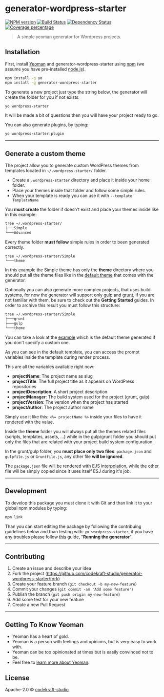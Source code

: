 # generator-wordpress-starter 
[![NPM version][npm-image]][npm-url] [![Build Status][travis-image]][travis-url] [![Dependency Status][daviddm-image]][daviddm-url] [![Coverage percentage][coveralls-image]][coveralls-url]
> A simple yeoman generator for Wordpress projects.

## Installation

First, install [Yeoman](http://yeoman.io) and generator-wordpress-starter using [npm](https://www.npmjs.com/) (we assume you have pre-installed [node.js](https://nodejs.org/)).

```bash
npm install -g yo
npm install -g generator-wordpress-starter
```

To generate a new project just type the string below, the generator will create the folder for you if not exists:

```bash
yo wordpress-starter
```

It will be made a bit of questions then you will have your project ready to go.

You can also generate plugins, by typing:
```bash
yo wordpress-starter:plugin
```

---

## Generate a custom theme

The project allow you to generate custom WordPress themes from templates located in 	`~/.wordpress-starter/` folder.

+ Create a `.wordpress-starter` directory and place it inside your home folder.
+ Place your themes inside that folder and follow some simple rules.
+ When your template is ready you can use it with `--template TemplateName`



You **must create** the folder if doesn't exist and place your themes inside like in this example:

```bash
tree ~/.wordpress-starter/
├───Simple
└───Advanced
```

Every theme folder __must follow__ simple rules in order to been generated correctly.
```bash
tree ~/.wordpress-starter/Simple
└───theme
```
In this example the Simple theme has only the __theme__ directory where you should put all the theme files like in the [default theme](https://github.com/codekraft-studio/generator-wordpress-starter/tree/master/generators/app/templates/theme) that comes with the generator.

Optionally you can also generate more complex projects, that uses build systems, for now the generator will support only [gulp](http://gulpjs.com/) and [grunt](https://gruntjs.com/), if you are not familiar with them, be sure to check out the __Getting Started__ guides.
In order to archive this result you must follow this structure:
```bash
tree ~/.wordpress-starter/Simple
├───grunt
├───gulp
└───theme
```
You can take a look at the [example](https://github.com/codekraft-studio/generator-wordpress-starter/tree/master/generators/app/templates) which is the default theme generated if you don't specify a custom one.

As you can see in the default template, you can access the prompt variables inside the template during render process.

This are all the variables available right now:

* __projectName__: The project name as slug
* __projectTitle__: The full project title as it appears on WordPress repositories
* __projectDescription__: A short project description
* __projectManager__: The build system used for the project (grunt, gulp)
* __projectVersion__: The version when the project has started
* __projectAuthor__: The project author name

Simply use it like this: `<%= projectName %>` inside your files to have it rendered with the value.

Inside the __theme__ folder you will always put all the themes related files (scripts, templates, assets, ...) while in the gulp/grunt folder you should put only the files that are related with your project build system configuration.

In the grunt/gulp folder, you __must place only two files__: `package.json` and `gulpfile.js` or `Gruntfile.js`, any other file __will be ignored__.

The `package.json` file will be rendered with [EJS interpolation](http://www.embeddedjs.com/), while the other file will be simply copied since it uses itself ESJ during it's job.

---

## Development
To develop this package you must clone it with Git and than link it to your global npm modules by typing:
```bash
npm link
```
Than you can start editing the package by following the contribuing guidelines below and than testing with: `yo wordpress-starter`, if you have any troubles please follow [this](http://yeoman.io/authoring/) guide, "__Running the generator__".

---

## Contributing

1. Create an issue and describe your idea
2. Fork the project (https://github.com/codekraft-studio/generator-wordpress-starter/fork)
3. Create your feature branch (`git checkout -b my-new-feature`)
4. Commit your changes (`git commit -am 'Add some feature'`)
5. Publish the branch (`git push origin my-new-feature`)
6. Add some test for your new feature
7. Create a new Pull Request

---

## Getting To Know Yeoman

 * Yeoman has a heart of gold.
 * Yeoman is a person with feelings and opinions, but is very easy to work with.
 * Yeoman can be too opinionated at times but is easily convinced not to be.
 * Feel free to [learn more about Yeoman](http://yeoman.io/).

## License

Apache-2.0 © [codekraft-studio]()

[npm-image]: https://badge.fury.io/js/generator-wordpress-starter.svg
[npm-url]: https://npmjs.org/package/generator-wordpress-starter
[travis-image]: https://travis-ci.org/codekraft-studio/generator-wordpress-starter.svg?branch=master
[travis-url]: https://travis-ci.org/codekraft-studio/generator-wordpress-starter
[daviddm-image]: https://david-dm.org/codekraft-studio/generator-wordpress-starter.svg?theme=shields.io
[daviddm-url]: https://david-dm.org/codekraft-studio/generator-wordpress-starter
[coveralls-image]: https://coveralls.io/repos/codekraft-studio/generator-wordpress-starter/badge.svg
[coveralls-url]: https://coveralls.io/r/codekraft-studio/generator-wordpress-starter
